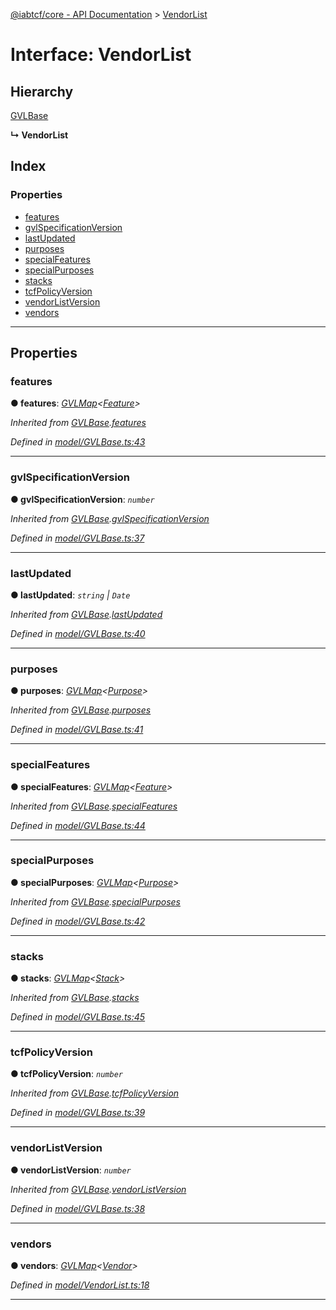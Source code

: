 [@iabtcf/core - API Documentation](../README.md) > [VendorList](../interfaces/vendorlist.md)

# Interface: VendorList

## Hierarchy

 [GVLBase](gvlbase.md)

**↳ VendorList**

## Index

### Properties

* [features](vendorlist.md#features)
* [gvlSpecificationVersion](vendorlist.md#gvlspecificationversion)
* [lastUpdated](vendorlist.md#lastupdated)
* [purposes](vendorlist.md#purposes)
* [specialFeatures](vendorlist.md#specialfeatures)
* [specialPurposes](vendorlist.md#specialpurposes)
* [stacks](vendorlist.md#stacks)
* [tcfPolicyVersion](vendorlist.md#tcfpolicyversion)
* [vendorListVersion](vendorlist.md#vendorlistversion)
* [vendors](vendorlist.md#vendors)

---

## Properties

<a id="features"></a>

###  features

**● features**: *[GVLMap](gvlmap.md)<[Feature](feature.md)>*

*Inherited from [GVLBase](gvlbase.md).[features](gvlbase.md#features)*

*Defined in [model/GVLBase.ts:43](https://github.com/chrispaterson/iabtcf-es/blob/1a74f01/modules/core/src/model/GVLBase.ts#L43)*

___
<a id="gvlspecificationversion"></a>

###  gvlSpecificationVersion

**● gvlSpecificationVersion**: *`number`*

*Inherited from [GVLBase](gvlbase.md).[gvlSpecificationVersion](gvlbase.md#gvlspecificationversion)*

*Defined in [model/GVLBase.ts:37](https://github.com/chrispaterson/iabtcf-es/blob/1a74f01/modules/core/src/model/GVLBase.ts#L37)*

___
<a id="lastupdated"></a>

###  lastUpdated

**● lastUpdated**: *`string` \| `Date`*

*Inherited from [GVLBase](gvlbase.md).[lastUpdated](gvlbase.md#lastupdated)*

*Defined in [model/GVLBase.ts:40](https://github.com/chrispaterson/iabtcf-es/blob/1a74f01/modules/core/src/model/GVLBase.ts#L40)*

___
<a id="purposes"></a>

###  purposes

**● purposes**: *[GVLMap](gvlmap.md)<[Purpose](purpose.md)>*

*Inherited from [GVLBase](gvlbase.md).[purposes](gvlbase.md#purposes)*

*Defined in [model/GVLBase.ts:41](https://github.com/chrispaterson/iabtcf-es/blob/1a74f01/modules/core/src/model/GVLBase.ts#L41)*

___
<a id="specialfeatures"></a>

###  specialFeatures

**● specialFeatures**: *[GVLMap](gvlmap.md)<[Feature](feature.md)>*

*Inherited from [GVLBase](gvlbase.md).[specialFeatures](gvlbase.md#specialfeatures)*

*Defined in [model/GVLBase.ts:44](https://github.com/chrispaterson/iabtcf-es/blob/1a74f01/modules/core/src/model/GVLBase.ts#L44)*

___
<a id="specialpurposes"></a>

###  specialPurposes

**● specialPurposes**: *[GVLMap](gvlmap.md)<[Purpose](purpose.md)>*

*Inherited from [GVLBase](gvlbase.md).[specialPurposes](gvlbase.md#specialpurposes)*

*Defined in [model/GVLBase.ts:42](https://github.com/chrispaterson/iabtcf-es/blob/1a74f01/modules/core/src/model/GVLBase.ts#L42)*

___
<a id="stacks"></a>

###  stacks

**● stacks**: *[GVLMap](gvlmap.md)<[Stack](stack.md)>*

*Inherited from [GVLBase](gvlbase.md).[stacks](gvlbase.md#stacks)*

*Defined in [model/GVLBase.ts:45](https://github.com/chrispaterson/iabtcf-es/blob/1a74f01/modules/core/src/model/GVLBase.ts#L45)*

___
<a id="tcfpolicyversion"></a>

###  tcfPolicyVersion

**● tcfPolicyVersion**: *`number`*

*Inherited from [GVLBase](gvlbase.md).[tcfPolicyVersion](gvlbase.md#tcfpolicyversion)*

*Defined in [model/GVLBase.ts:39](https://github.com/chrispaterson/iabtcf-es/blob/1a74f01/modules/core/src/model/GVLBase.ts#L39)*

___
<a id="vendorlistversion"></a>

###  vendorListVersion

**● vendorListVersion**: *`number`*

*Inherited from [GVLBase](gvlbase.md).[vendorListVersion](gvlbase.md#vendorlistversion)*

*Defined in [model/GVLBase.ts:38](https://github.com/chrispaterson/iabtcf-es/blob/1a74f01/modules/core/src/model/GVLBase.ts#L38)*

___
<a id="vendors"></a>

###  vendors

**● vendors**: *[GVLMap](gvlmap.md)<[Vendor](vendor.md)>*

*Defined in [model/VendorList.ts:18](https://github.com/chrispaterson/iabtcf-es/blob/1a74f01/modules/core/src/model/VendorList.ts#L18)*

___

